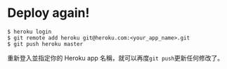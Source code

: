 # Deploy again!
```
$ heroku login
$ git remote add heroku git@heroku.com:<your_app_name>.git
$ git push heroku master

```
重新登入並指定你的 Heroku app 名稱，就可以再度`git push`更新任何修改了。
